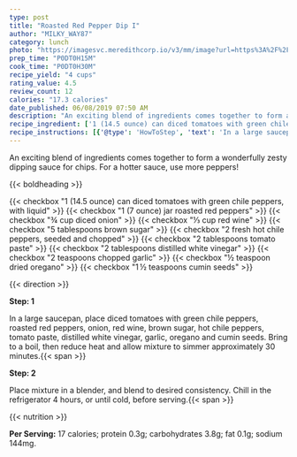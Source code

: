 ```yaml
---
type: post
title: "Roasted Red Pepper Dip I"
author: "MILKY_WAY87"
category: lunch
photo: "https://imagesvc.meredithcorp.io/v3/mm/image?url=https%3A%2F%2Fimages.media-allrecipes.com%2Fuserphotos%2F3319916.jpg"
prep_time: "P0DT0H15M"
cook_time: "P0DT0H30M"
recipe_yield: "4 cups"
rating_value: 4.5
review_count: 12
calories: "17.3 calories"
date_published: 06/08/2019 07:50 AM
description: "An exciting blend of ingredients comes together to form a wonderfully zesty dipping sauce for chips. For a hotter sauce, use more peppers!"
recipe_ingredient: ['1 (14.5 ounce) can diced tomatoes with green chile peppers, with liquid', '1 (7 ounce) jar roasted red peppers', '¾ cup diced onion', '⅓ cup red wine', '5 tablespoons brown sugar', '2 fresh hot chile peppers, seeded and chopped', '2 tablespoons tomato paste', '2 tablespoons distilled white vinegar', '2 teaspoons chopped garlic', '½ teaspoon dried oregano', '1\u2009½ teaspoons cumin seeds']
recipe_instructions: [{'@type': 'HowToStep', 'text': 'In a large saucepan, place diced tomatoes with green chile peppers, roasted red peppers, onion, red wine, brown sugar, hot chile peppers, tomato paste, distilled white vinegar, garlic, oregano and cumin seeds. Bring to a boil, then reduce heat and allow mixture to simmer approximately 30 minutes.\n'}, {'@type': 'HowToStep', 'text': 'Place mixture in a blender, and blend to desired consistency. Chill in the refrigerator 4 hours, or until cold, before serving.\n'}]
---
```


An exciting blend of ingredients comes together to form a wonderfully zesty dipping sauce for chips. For a hotter sauce, use more peppers! 

{{< boldheading >}}

{{< checkbox "1 (14.5 ounce) can diced tomatoes with green chile peppers, with liquid" >}}
{{< checkbox "1 (7 ounce) jar roasted red peppers" >}}
{{< checkbox "¾ cup diced onion" >}}
{{< checkbox "⅓ cup red wine" >}}
{{< checkbox "5 tablespoons brown sugar" >}}
{{< checkbox "2  fresh hot chile peppers, seeded and chopped" >}}
{{< checkbox "2 tablespoons tomato paste" >}}
{{< checkbox "2 tablespoons distilled white vinegar" >}}
{{< checkbox "2 teaspoons chopped garlic" >}}
{{< checkbox "½ teaspoon dried oregano" >}}
{{< checkbox "1 ½ teaspoons cumin seeds" >}}


{{< direction >}}

**Step: 1**

In a large saucepan, place diced tomatoes with green chile peppers, roasted red peppers, onion, red wine, brown sugar, hot chile peppers, tomato paste, distilled white vinegar, garlic, oregano and cumin seeds. Bring to a boil, then reduce heat and allow mixture to simmer approximately 30 minutes.{{< span >}}

**Step: 2**

Place mixture in a blender, and blend to desired consistency. Chill in the refrigerator 4 hours, or until cold, before serving.{{< span >}}

{{< nutrition >}}

**Per Serving:** 17 calories; protein 0.3g; carbohydrates 3.8g; fat 0.1g; sodium 144mg.